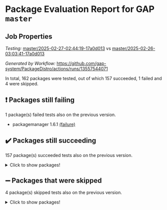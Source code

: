 # Package Evaluation Report for GAP `master`

## Job Properties

*Testing:* [master/2025-02-27-02:44:19-17a0d013](https://github.com/gap-system/PackageDistro/blob/data/reports/master/2025-02-27-02:44:19-17a0d013) vs [master/2025-02-26-03:03:41-17a0d013](https://github.com/gap-system/PackageDistro/blob/data/reports/master/2025-02-26-03:03:41-17a0d013)

*Generated by Workflow:* https://github.com/gap-system/PackageDistro/actions/runs/13557544071

In total, 162 packages were tested, out of which 157 succeeded, 1 failed and 4 were skipped.

## :exclamation: Packages still failing

1 package(s) failed tests also on the previous version.
- packagemanager 1.6.1 [(failure)](https://github.com/gap-system/PackageDistro/actions/runs/13557544071/job/37894925701)

## :heavy_check_mark: Packages still succeeding

157 package(s) succeeded tests also on the previous version.
<details><summary>Click to show packages!</summary>

- 4ti2interface 2024.11-01 [(success)](https://github.com/gap-system/PackageDistro/actions/runs/13557544071/job/37894890996)
- ace 5.6.2 [(success)](https://github.com/gap-system/PackageDistro/actions/runs/13557544071/job/37894895583)
- aclib 1.3.2 [(success)](https://github.com/gap-system/PackageDistro/actions/runs/13557544071/job/37894896476)
- agt 0.3.1 [(success)](https://github.com/gap-system/PackageDistro/actions/runs/13557544071/job/37894897134)
- alco 1.1.1 [(success)](https://github.com/gap-system/PackageDistro/actions/runs/13557544071/job/37894897573)
- alnuth 3.2.1 [(success)](https://github.com/gap-system/PackageDistro/actions/runs/13557544071/job/37894901235)
- anupq 3.3.1 [(success)](https://github.com/gap-system/PackageDistro/actions/runs/13557544071/job/37894901607)
- atlasrep 2.1.9 [(success)](https://github.com/gap-system/PackageDistro/actions/runs/13557544071/job/37894902009)
- autodoc 2023.06.19 [(success)](https://github.com/gap-system/PackageDistro/actions/runs/13557544071/job/37894902260)
- automata 1.16 [(success)](https://github.com/gap-system/PackageDistro/actions/runs/13557544071/job/37894902499)
- automgrp 1.3.3 [(success)](https://github.com/gap-system/PackageDistro/actions/runs/13557544071/job/37894902734)
- autpgrp 1.11 [(success)](https://github.com/gap-system/PackageDistro/actions/runs/13557544071/job/37894902982)
- cap 2025.02-02 [(success)](https://github.com/gap-system/PackageDistro/actions/runs/13557544071/job/37894903203)
- caratinterface 2.3.7 [(success)](https://github.com/gap-system/PackageDistro/actions/runs/13557544071/job/37894903474)
- cddinterface 2024.09.02 [(success)](https://github.com/gap-system/PackageDistro/actions/runs/13557544071/job/37894903752)
- circle 1.6.6 [(success)](https://github.com/gap-system/PackageDistro/actions/runs/13557544071/job/37894903988)
- classicpres 1.22 [(success)](https://github.com/gap-system/PackageDistro/actions/runs/13557544071/job/37894904217)
- cohomolo 1.6.11 [(success)](https://github.com/gap-system/PackageDistro/actions/runs/13557544071/job/37894904453)
- congruence 1.2.7 [(success)](https://github.com/gap-system/PackageDistro/actions/runs/13557544071/job/37894904719)
- corefreesub 0.6 [(success)](https://github.com/gap-system/PackageDistro/actions/runs/13557544071/job/37894904940)
- corelg 1.57 [(success)](https://github.com/gap-system/PackageDistro/actions/runs/13557544071/job/37894905125)
- crime 1.6 [(success)](https://github.com/gap-system/PackageDistro/actions/runs/13557544071/job/37894905376)
- crisp 1.4.6 [(success)](https://github.com/gap-system/PackageDistro/actions/runs/13557544071/job/37894905607)
- crypting 0.10.5 [(success)](https://github.com/gap-system/PackageDistro/actions/runs/13557544071/job/37894905832)
- cryst 4.1.27 [(success)](https://github.com/gap-system/PackageDistro/actions/runs/13557544071/job/37894906090)
- crystcat 1.1.10 [(success)](https://github.com/gap-system/PackageDistro/actions/runs/13557544071/job/37894906326)
- ctbllib 1.3.9 [(success)](https://github.com/gap-system/PackageDistro/actions/runs/13557544071/job/37894906553)
- cubefree 1.20 [(success)](https://github.com/gap-system/PackageDistro/actions/runs/13557544071/job/37894906785)
- curlinterface 2.4.0 [(success)](https://github.com/gap-system/PackageDistro/actions/runs/13557544071/job/37894907064)
- cvec 2.8.3 [(success)](https://github.com/gap-system/PackageDistro/actions/runs/13557544071/job/37894907329)
- datastructures 0.3.1 [(success)](https://github.com/gap-system/PackageDistro/actions/runs/13557544071/job/37894907600)
- deepthought 1.0.8 [(success)](https://github.com/gap-system/PackageDistro/actions/runs/13557544071/job/37894907864)
- design 1.8.2 [(success)](https://github.com/gap-system/PackageDistro/actions/runs/13557544071/job/37894908091)
- difsets 2.3.1 [(success)](https://github.com/gap-system/PackageDistro/actions/runs/13557544071/job/37894908318)
- digraphs 1.10.0 [(success)](https://github.com/gap-system/PackageDistro/actions/runs/13557544071/job/37894908544)
- edim 1.3.8 [(success)](https://github.com/gap-system/PackageDistro/actions/runs/13557544071/job/37894908809)
- example 4.4.0 [(success)](https://github.com/gap-system/PackageDistro/actions/runs/13557544071/job/37894909062)
- examplesforhomalg 2023.10-01 [(success)](https://github.com/gap-system/PackageDistro/actions/runs/13557544071/job/37894909307)
- factint 1.6.3 [(success)](https://github.com/gap-system/PackageDistro/actions/runs/13557544071/job/37894909571)
- ferret 1.0.14 [(success)](https://github.com/gap-system/PackageDistro/actions/runs/13557544071/job/37894909825)
- fga 1.5.0 [(success)](https://github.com/gap-system/PackageDistro/actions/runs/13557544071/job/37894910082)
- fining 1.5.6 [(success)](https://github.com/gap-system/PackageDistro/actions/runs/13557544071/job/37894910321)
- float 1.0.5 [(success)](https://github.com/gap-system/PackageDistro/actions/runs/13557544071/job/37894910621)
- format 1.4.4 [(success)](https://github.com/gap-system/PackageDistro/actions/runs/13557544071/job/37894910863)
- forms 1.2.12 [(success)](https://github.com/gap-system/PackageDistro/actions/runs/13557544071/job/37894911083)
- fplsa 1.2.6 [(success)](https://github.com/gap-system/PackageDistro/actions/runs/13557544071/job/37894911332)
- fr 2.4.13 [(success)](https://github.com/gap-system/PackageDistro/actions/runs/13557544071/job/37894911586)
- francy 2.0.3 [(success)](https://github.com/gap-system/PackageDistro/actions/runs/13557544071/job/37894911817)
- fwtree 1.3 [(success)](https://github.com/gap-system/PackageDistro/actions/runs/13557544071/job/37894912100)
- gapdoc 1.6.7 [(success)](https://github.com/gap-system/PackageDistro/actions/runs/13557544071/job/37894912317)
- gauss 2024.11-01 [(success)](https://github.com/gap-system/PackageDistro/actions/runs/13557544071/job/37894912583)
- gaussforhomalg 2024.08-01 [(success)](https://github.com/gap-system/PackageDistro/actions/runs/13557544071/job/37894912826)
- gbnp 1.1.0 [(success)](https://github.com/gap-system/PackageDistro/actions/runs/13557544071/job/37894913139)
- generalizedmorphismsforcap 2024.09-03 [(success)](https://github.com/gap-system/PackageDistro/actions/runs/13557544071/job/37894913410)
- genss 1.6.9 [(success)](https://github.com/gap-system/PackageDistro/actions/runs/13557544071/job/37894913649)
- gradedmodules 2024.12-01 [(success)](https://github.com/gap-system/PackageDistro/actions/runs/13557544071/job/37894913892)
- gradedringforhomalg 2024.07-01 [(success)](https://github.com/gap-system/PackageDistro/actions/runs/13557544071/job/37894914162)
- grape 4.9.2 [(success)](https://github.com/gap-system/PackageDistro/actions/runs/13557544071/job/37894914448)
- groupoids 1.76 [(success)](https://github.com/gap-system/PackageDistro/actions/runs/13557544071/job/37894914709)
- grpconst 2.6.5 [(success)](https://github.com/gap-system/PackageDistro/actions/runs/13557544071/job/37894915017)
- guarana 0.96.3 [(success)](https://github.com/gap-system/PackageDistro/actions/runs/13557544071/job/37894915284)
- guava 3.20 [(success)](https://github.com/gap-system/PackageDistro/actions/runs/13557544071/job/37894915556)
- hap 1.66 [(success)](https://github.com/gap-system/PackageDistro/actions/runs/13557544071/job/37894915874)
- hapcryst 0.1.15 [(success)](https://github.com/gap-system/PackageDistro/actions/runs/13557544071/job/37894916157)
- hecke 1.5.4 [(success)](https://github.com/gap-system/PackageDistro/actions/runs/13557544071/job/37894916430)
- help 4.0 [(success)](https://github.com/gap-system/PackageDistro/actions/runs/13557544071/job/37894916691)
- homalg 2024.01-01 [(success)](https://github.com/gap-system/PackageDistro/actions/runs/13557544071/job/37894916955)
- homalgtocas 2023.11-01 [(success)](https://github.com/gap-system/PackageDistro/actions/runs/13557544071/job/37894917206)
- idrel 2.48 [(success)](https://github.com/gap-system/PackageDistro/actions/runs/13557544071/job/37894917443)
- images 1.3.3 [(success)](https://github.com/gap-system/PackageDistro/actions/runs/13557544071/job/37894917682)
- intpic 0.4.0 [(success)](https://github.com/gap-system/PackageDistro/actions/runs/13557544071/job/37894917920)
- io 4.9.1 [(success)](https://github.com/gap-system/PackageDistro/actions/runs/13557544071/job/37894918184)
- io_forhomalg 2023.02-04 [(success)](https://github.com/gap-system/PackageDistro/actions/runs/13557544071/job/37894918478)
- irredsol 1.4.4 [(success)](https://github.com/gap-system/PackageDistro/actions/runs/13557544071/job/37894918789)
- json 2.2.2 [(success)](https://github.com/gap-system/PackageDistro/actions/runs/13557544071/job/37894919034)
- jupyterkernel 1.5.1 [(success)](https://github.com/gap-system/PackageDistro/actions/runs/13557544071/job/37894919278)
- jupyterviz 1.5.6 [(success)](https://github.com/gap-system/PackageDistro/actions/runs/13557544071/job/37894919511)
- kan 1.37 [(success)](https://github.com/gap-system/PackageDistro/actions/runs/13557544071/job/37894919807)
- kbmag 1.5.11 [(success)](https://github.com/gap-system/PackageDistro/actions/runs/13557544071/job/37894920015)
- laguna 3.9.7 [(success)](https://github.com/gap-system/PackageDistro/actions/runs/13557544071/job/37894920291)
- liealgdb 2.2.1 [(success)](https://github.com/gap-system/PackageDistro/actions/runs/13557544071/job/37894920557)
- liepring 2.9.1 [(success)](https://github.com/gap-system/PackageDistro/actions/runs/13557544071/job/37894920778)
- liering 2.4.2 [(success)](https://github.com/gap-system/PackageDistro/actions/runs/13557544071/job/37894921016)
- linearalgebraforcap 2025.02-01 [(success)](https://github.com/gap-system/PackageDistro/actions/runs/13557544071/job/37894921225)
- lins 0.9 [(success)](https://github.com/gap-system/PackageDistro/actions/runs/13557544071/job/37894921473)
- localizeringforhomalg 2023.10-01 [(success)](https://github.com/gap-system/PackageDistro/actions/runs/13557544071/job/37894921716)
- loops 3.4.4 [(success)](https://github.com/gap-system/PackageDistro/actions/runs/13557544071/job/37894921933)
- lpres 1.1.1 [(success)](https://github.com/gap-system/PackageDistro/actions/runs/13557544071/job/37894922182)
- majoranaalgebras 1.5.2 [(success)](https://github.com/gap-system/PackageDistro/actions/runs/13557544071/job/37894922391)
- mapclass 1.4.6 [(success)](https://github.com/gap-system/PackageDistro/actions/runs/13557544071/job/37894922610)
- matgrp 0.71 [(success)](https://github.com/gap-system/PackageDistro/actions/runs/13557544071/job/37894922851)
- matricesforhomalg 2024.11-02 [(success)](https://github.com/gap-system/PackageDistro/actions/runs/13557544071/job/37894923023)
- modisom 3.0.0 [(success)](https://github.com/gap-system/PackageDistro/actions/runs/13557544071/job/37894923223)
- modulepresentationsforcap 2024.09-02 [(success)](https://github.com/gap-system/PackageDistro/actions/runs/13557544071/job/37894923449)
- modules 2024.12-01 [(success)](https://github.com/gap-system/PackageDistro/actions/runs/13557544071/job/37894923653)
- monoidalcategories 2025.01-02 [(success)](https://github.com/gap-system/PackageDistro/actions/runs/13557544071/job/37894923873)
- nconvex 2024.12-01 [(success)](https://github.com/gap-system/PackageDistro/actions/runs/13557544071/job/37894924087)
- nilmat 1.4.2 [(success)](https://github.com/gap-system/PackageDistro/actions/runs/13557544071/job/37894924277)
- nock 1.5 [(success)](https://github.com/gap-system/PackageDistro/actions/runs/13557544071/job/37894924480)
- normalizinterface 1.3.7 [(success)](https://github.com/gap-system/PackageDistro/actions/runs/13557544071/job/37894924693)
- nq 2.5.11 [(success)](https://github.com/gap-system/PackageDistro/actions/runs/13557544071/job/37894924885)
- numericalsgps 1.4.0 [(success)](https://github.com/gap-system/PackageDistro/actions/runs/13557544071/job/37894925095)
- openmath 11.5.3 [(success)](https://github.com/gap-system/PackageDistro/actions/runs/13557544071/job/37894925326)
- orb 5.0.0 [(success)](https://github.com/gap-system/PackageDistro/actions/runs/13557544071/job/37894925539)
- patternclass 2.4.5 [(success)](https://github.com/gap-system/PackageDistro/actions/runs/13557544071/job/37894925913)
- permut 2.0.5 [(success)](https://github.com/gap-system/PackageDistro/actions/runs/13557544071/job/37894926134)
- polenta 1.3.10 [(success)](https://github.com/gap-system/PackageDistro/actions/runs/13557544071/job/37894926396)
- polymaking 0.8.7 [(success)](https://github.com/gap-system/PackageDistro/actions/runs/13557544071/job/37894926617)
- primgrp 3.4.4 [(success)](https://github.com/gap-system/PackageDistro/actions/runs/13557544071/job/37894926832)
- profiling 2.6.0 [(success)](https://github.com/gap-system/PackageDistro/actions/runs/13557544071/job/37894927040)
- qdistrnd 0.9.5 [(success)](https://github.com/gap-system/PackageDistro/actions/runs/13557544071/job/37894927248)
- qpa 1.35 [(success)](https://github.com/gap-system/PackageDistro/actions/runs/13557544071/job/37894927505)
- quagroup 1.8.4 [(success)](https://github.com/gap-system/PackageDistro/actions/runs/13557544071/job/37894927786)
- radiroot 2.9 [(success)](https://github.com/gap-system/PackageDistro/actions/runs/13557544071/job/37894928065)
- rcwa 4.7.1 [(success)](https://github.com/gap-system/PackageDistro/actions/runs/13557544071/job/37894928303)
- rds 1.8 [(success)](https://github.com/gap-system/PackageDistro/actions/runs/13557544071/job/37894928560)
- recog 1.4.4 [(success)](https://github.com/gap-system/PackageDistro/actions/runs/13557544071/job/37894928748)
- repndecomp 1.3.0 [(success)](https://github.com/gap-system/PackageDistro/actions/runs/13557544071/job/37894929113)
- repsn 3.1.2 [(success)](https://github.com/gap-system/PackageDistro/actions/runs/13557544071/job/37894929378)
- resclasses 4.7.3 [(success)](https://github.com/gap-system/PackageDistro/actions/runs/13557544071/job/37894930113)
- ringsforhomalg 2024.11-02 [(success)](https://github.com/gap-system/PackageDistro/actions/runs/13557544071/job/37894930384)
- sco 2023.08-01 [(success)](https://github.com/gap-system/PackageDistro/actions/runs/13557544071/job/37894930626)
- scscp 2.4.3 [(success)](https://github.com/gap-system/PackageDistro/actions/runs/13557544071/job/37894930901)
- semigroups 5.5.0 [(success)](https://github.com/gap-system/PackageDistro/actions/runs/13557544071/job/37894931176)
- sglppow 2.4 [(success)](https://github.com/gap-system/PackageDistro/actions/runs/13557544071/job/37894931445)
- sgpviz 0.999.6 [(success)](https://github.com/gap-system/PackageDistro/actions/runs/13557544071/job/37894931702)
- simpcomp 2.1.14 [(success)](https://github.com/gap-system/PackageDistro/actions/runs/13557544071/job/37894931970)
- singular 2024.06.03 [(success)](https://github.com/gap-system/PackageDistro/actions/runs/13557544071/job/37894932215)
- sl2reps 1.1 [(success)](https://github.com/gap-system/PackageDistro/actions/runs/13557544071/job/37894932491)
- sla 1.6.2 [(success)](https://github.com/gap-system/PackageDistro/actions/runs/13557544071/job/37894932782)
- smallantimagmas 0.3.0 [(success)](https://github.com/gap-system/PackageDistro/actions/runs/13557544071/job/37894933109)
- smallgrp 1.5.4 [(success)](https://github.com/gap-system/PackageDistro/actions/runs/13557544071/job/37894933352)
- smallsemi 0.7.2 [(success)](https://github.com/gap-system/PackageDistro/actions/runs/13557544071/job/37894933543)
- sonata 2.9.6 [(success)](https://github.com/gap-system/PackageDistro/actions/runs/13557544071/job/37894933780)
- sophus 1.27 [(success)](https://github.com/gap-system/PackageDistro/actions/runs/13557544071/job/37894934006)
- sotgrps 1.3 [(success)](https://github.com/gap-system/PackageDistro/actions/runs/13557544071/job/37894934224)
- spinsym 1.5.2 [(success)](https://github.com/gap-system/PackageDistro/actions/runs/13557544071/job/37894934554)
- standardff 1.0 [(success)](https://github.com/gap-system/PackageDistro/actions/runs/13557544071/job/37894934902)
- symbcompcc 1.3.2 [(success)](https://github.com/gap-system/PackageDistro/actions/runs/13557544071/job/37894935151)
- thelma 1.3 [(success)](https://github.com/gap-system/PackageDistro/actions/runs/13557544071/job/37894935434)
- tomlib 1.2.11 [(success)](https://github.com/gap-system/PackageDistro/actions/runs/13557544071/job/37894935658)
- toolsforhomalg 2024.09-01 [(success)](https://github.com/gap-system/PackageDistro/actions/runs/13557544071/job/37894935907)
- toric 1.9.6 [(success)](https://github.com/gap-system/PackageDistro/actions/runs/13557544071/job/37894936153)
- transgrp 3.6.5 [(success)](https://github.com/gap-system/PackageDistro/actions/runs/13557544071/job/37894936370)
- typeset 1.2.2 [(success)](https://github.com/gap-system/PackageDistro/actions/runs/13557544071/job/37894936596)
- ugaly 4.1.3 [(success)](https://github.com/gap-system/PackageDistro/actions/runs/13557544071/job/37894936833)
- unipot 1.6 [(success)](https://github.com/gap-system/PackageDistro/actions/runs/13557544071/job/37894937101)
- unitlib 4.2.0 [(success)](https://github.com/gap-system/PackageDistro/actions/runs/13557544071/job/37894937348)
- utils 0.85 [(success)](https://github.com/gap-system/PackageDistro/actions/runs/13557544071/job/37894937630)
- uuid 0.7 [(success)](https://github.com/gap-system/PackageDistro/actions/runs/13557544071/job/37894937950)
- walrus 0.9991 [(success)](https://github.com/gap-system/PackageDistro/actions/runs/13557544071/job/37894938207)
- wedderga 4.10.5 [(success)](https://github.com/gap-system/PackageDistro/actions/runs/13557544071/job/37894938525)
- wpe 0.8 [(success)](https://github.com/gap-system/PackageDistro/actions/runs/13557544071/job/37894938817)
- xmod 2.92 [(success)](https://github.com/gap-system/PackageDistro/actions/runs/13557544071/job/37894939067)
- xmodalg 1.23 [(success)](https://github.com/gap-system/PackageDistro/actions/runs/13557544071/job/37894939385)
- yangbaxter 0.10.6 [(success)](https://github.com/gap-system/PackageDistro/actions/runs/13557544071/job/37894939665)
- zeromqinterface 0.16 [(success)](https://github.com/gap-system/PackageDistro/actions/runs/13557544071/job/37894939972)
</details>

## :heavy_minus_sign: Packages that were skipped

4 package(s) skipped tests also on the previous version.
<details><summary>Click to show packages!</summary>

- browse 1.8.21 [(skipped)](https://github.com/gap-system/PackageDistro/actions/runs/13557544071/job/37894635982)
- itc 1.5.1 [(skipped)](https://github.com/gap-system/PackageDistro/actions/runs/13557544071/job/37894635982)
- polycyclic 2.16 [(skipped)](https://github.com/gap-system/PackageDistro/actions/runs/13557544071/job/37894635982)
- xgap 4.32 [(skipped)](https://github.com/gap-system/PackageDistro/actions/runs/13557544071/job/37894635982)
</details>

